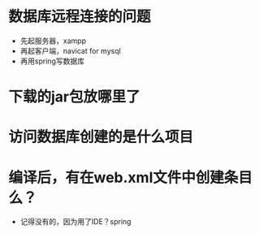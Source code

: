 # 数据库远程连接的问题

* 先起服务器，xampp
* 再起客户端，navicat for mysql
* 再用spring写数据库
# 下载的jar包放哪里了

# 访问数据库创建的是什么项目

# 编译后，有在web.xml文件中创建条目么？
* 记得没有的，因为用了IDE？spring

